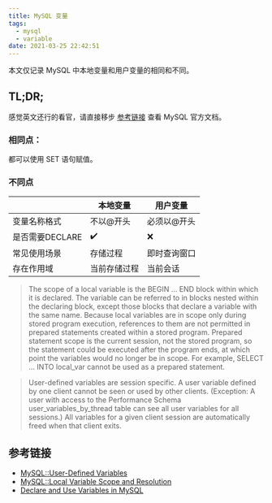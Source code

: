 ```yaml
---
title: MySQL 变量
tags:
  - mysql
  - variable
date: 2021-03-25 22:42:51
---
```


本文仅记录 MySQL 中本地变量和用户变量的相同和不同。

## TL;DR;

感觉英文还行的看官，请直接移步 [参考链接](#参考链接) 查看 MySQL 官方文档。

### 相同点：

都可以使用 SET 语句赋值。

### 不同点

| |本地变量|用户变量|
|-------|-------|-------|
|变量名称格式|不以@开头|必须以@开头|
|是否需要DECLARE|✔️|❌|
|常见使用场景|存储过程|即时查询窗口|
|存在作用域|当前存储过程|当前会话|

> The scope of a local variable is the BEGIN ... END block within which it is declared. The variable can be referred to in blocks nested within the declaring block, except those blocks that declare a variable with the same name. Because local variables are in scope only during stored program execution, references to them are not permitted in prepared statements created within a stored program. Prepared statement scope is the current session, not the stored program, so the statement could be executed after the program ends, at which point the variables would no longer be in scope. For example, SELECT ... INTO local_var cannot be used as a prepared statement. 

> User-defined variables are session specific. A user variable defined by one client cannot be seen or used by other clients. (Exception: A user with access to the Performance Schema user_variables_by_thread table can see all user variables for all sessions.) All variables for a given client session are automatically freed when that client exits.

## 参考链接

- [MySQL::User-Defined Variables](https://dev.mysql.com/doc/refman/8.0/en/user-variables.html)
- [MySQL::Local Variable Scope and Resolution](https://dev.mysql.com/doc/refman/8.0/en/local-variable-scope.html)
- [Declare and Use Variables in MySQL](https://www.delftstack.com/howto/mysql/mysql-declare-variable/)